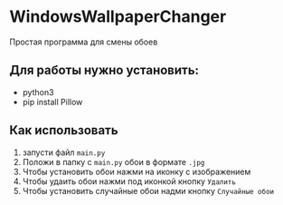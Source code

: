 # WindowsWallpaperChanger
Простая программа для смены обоев

## Для работы нужно установить:
- python3
- pip install Pillow

## Как использовать
1. запусти файл `main.py`
2. Положи в папку с `main.py` обои в формате `.jpg`
3. Чтобы установить обои нажми на иконку с изображением
4. Чтобы удаить обои нажми под иконкой кнопку `Удалить`
5. Чтобы установить случайные обои надми кнопку `Случайные обои`
